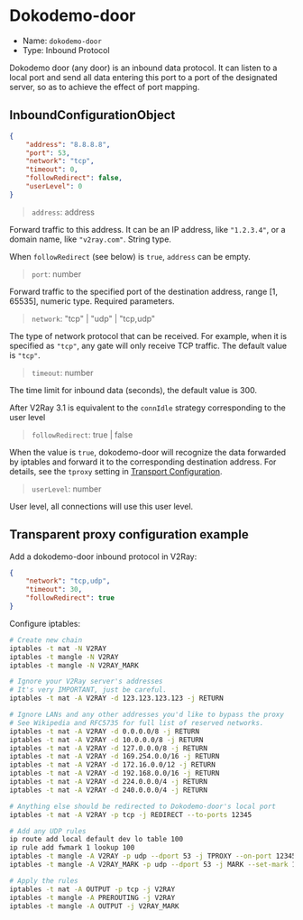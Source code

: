 # Dokodemo-door

* Name: `dokodemo-door`
* Type: Inbound Protocol

Dokodemo door (any door) is an inbound data protocol. It can listen to a local port and send all data entering this port to a port of the designated server, so as to achieve the effect of port mapping.

## InboundConfigurationObject

```json
{
    "address": "8.8.8.8",
    "port": 53,
    "network": "tcp",
    "timeout": 0,
    "followRedirect": false,
    "userLevel": 0
}
```

> `address`: address

Forward traffic to this address. It can be an IP address, like `"1.2.3.4"`, or a domain name, like `"v2ray.com"`. String type.

When `followRedirect` (see below) is `true`, `address` can be empty.

> `port`: number

Forward traffic to the specified port of the destination address, range \[1, 65535\], numeric type. Required parameters.

> `network`: "tcp" | "udp" | "tcp,udp"

The type of network protocol that can be received. For example, when it is specified as `"tcp"`, any gate will only receive TCP traffic. The default value is `"tcp"`.

> `timeout`: number

The time limit for inbound data (seconds), the default value is 300.

After V2Ray 3.1 is equivalent to the `connIdle` strategy corresponding to the user level

> `followRedirect`: true | false

When the value is `true`, dokodemo-door will recognize the data forwarded by iptables and forward it to the corresponding destination address. For details, see the `tproxy` setting in [Transport Configuration](../transport.md).

> `userLevel`: number

User level, all connections will use this user level.

## Transparent proxy configuration example

Add a dokodemo-door inbound protocol in V2Ray:

```json
{
    "network": "tcp,udp",
    "timeout": 30,
    "followRedirect": true
}
```

Configure iptables:

```bash
# Create new chain
iptables -t nat -N V2RAY
iptables -t mangle -N V2RAY
iptables -t mangle -N V2RAY_MARK

# Ignore your V2Ray server's addresses
# It's very IMPORTANT, just be careful.
iptables -t nat -A V2RAY -d 123.123.123.123 -j RETURN

# Ignore LANs and any other addresses you'd like to bypass the proxy
# See Wikipedia and RFC5735 for full list of reserved networks.
iptables -t nat -A V2RAY -d 0.0.0.0/8 -j RETURN
iptables -t nat -A V2RAY -d 10.0.0.0/8 -j RETURN
iptables -t nat -A V2RAY -d 127.0.0.0/8 -j RETURN
iptables -t nat -A V2RAY -d 169.254.0.0/16 -j RETURN
iptables -t nat -A V2RAY -d 172.16.0.0/12 -j RETURN
iptables -t nat -A V2RAY -d 192.168.0.0/16 -j RETURN
iptables -t nat -A V2RAY -d 224.0.0.0/4 -j RETURN
iptables -t nat -A V2RAY -d 240.0.0.0/4 -j RETURN

# Anything else should be redirected to Dokodemo-door's local port
iptables -t nat -A V2RAY -p tcp -j REDIRECT --to-ports 12345

# Add any UDP rules
ip route add local default dev lo table 100
ip rule add fwmark 1 lookup 100
iptables -t mangle -A V2RAY -p udp --dport 53 -j TPROXY --on-port 12345 --tproxy-mark 0x01/0x01
iptables -t mangle -A V2RAY_MARK -p udp --dport 53 -j MARK --set-mark 1

# Apply the rules
iptables -t nat -A OUTPUT -p tcp -j V2RAY
iptables -t mangle -A PREROUTING -j V2RAY
iptables -t mangle -A OUTPUT -j V2RAY_MARK
```
